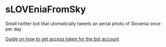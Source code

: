 # sLOVEniaFromSky
Small twitter bot that utomatically tweets an aerial photo of Slovenia once per day


[Guide on how to get access token for the bot account](https://medium.com/geekculture/how-to-create-multiple-bots-with-a-single-twitter-developer-account-529eaba6a576)
